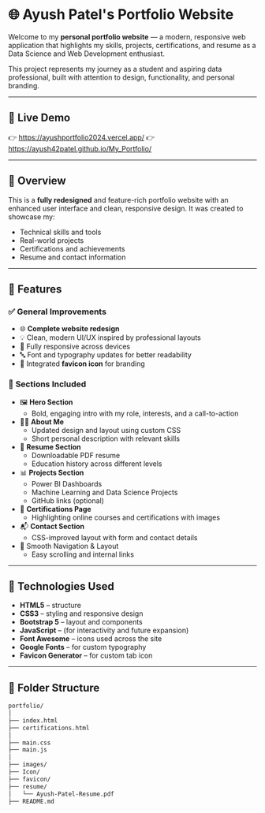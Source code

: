 # 🌐 Ayush Patel's Portfolio Website

Welcome to my **personal portfolio website** — a modern, responsive web application that highlights my skills, projects, certifications, and resume as a Data Science and Web Development enthusiast.

This project represents my journey as a student and aspiring data professional, built with attention to design, functionality, and personal branding.

---

## 🚀 Live Demo

👉 https://ayushportfolio2024.vercel.app/
👉 https://ayush42patel.github.io/My_Portfolio/

---

## 📌 Overview

This is a **fully redesigned** and feature-rich portfolio website with an enhanced user interface and clean, responsive design. It was created to showcase my:

- Technical skills and tools
- Real-world projects
- Certifications and achievements
- Resume and contact information

---

## 🧰 Features

### ✅ General Improvements
- 🌐 **Complete website redesign**
- 💡 Clean, modern UI/UX inspired by professional layouts
- 📱 Fully responsive across devices
- 🔤 Font and typography updates for better readability
- 🎯 Integrated **favicon icon** for branding

### 📄 **Sections Included**
- 🖼️ **Hero Section**  
  - Bold, engaging intro with my role, interests, and a call-to-action
- 🧑‍💼 **About Me**  
  - Updated design and layout using custom CSS  
  - Short personal description with relevant skills
- 📝 **Resume Section**  
  - Downloadable PDF resume  
  - Education history across different levels
- 📊 **Projects Section**  
  - Power BI Dashboards  
  - Machine Learning and Data Science Projects  
  - GitHub links (optional)
- 🏅 **Certifications Page**  
  - Highlighting online courses and certifications with images
- 📬 **Contact Section**  
  - CSS-improved layout with form and contact details
- 🧭 Smooth Navigation & Layout
  - Easy scrolling and internal links

---

## 🎨 Technologies Used

- **HTML5** – structure  
- **CSS3** – styling and responsive design  
- **Bootstrap 5** – layout and components  
- **JavaScript** – (for interactivity and future expansion)  
- **Font Awesome** – icons used across the site  
- **Google Fonts** – for custom typography  
- **Favicon Generator** – for custom tab icon

---

## 📂 Folder Structure

```bash
portfolio/
│
├── index.html
├── certifications.html
│
├── main.css
├── main.js
│
├── images/
├── Icon/
├── favicon/
├── resume/
│   └── Ayush-Patel-Resume.pdf
├── README.md
